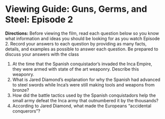 # Viewing Guide: Guns, Germs, and Steel: Episode 2

**Directions:** Before viewing the film, read each question below so you know
what information and ideas you should be looking for as you watch Episode 2.
Record your answers to each question by providing as many facts, details, and
examples as possible to answer each question. Be prepared to discuss your
answers with the class

1. At the time that the Spanish conquistador’s invaded the Inca Empire, they
   were armed with state of the art weaponry. Describe this weaponry.
2. What is Jared Diamond’s explanation for why the Spanish had advanced to
   steel swords while Inca’s were still making tools and weapons from bronze?
3. How did the battle tactics used by the Spanish conquistadors help the small
   army defeat the Inca army that outnumbered it by the thousands?
4. According to Jared Diamond, what made the Europeans “accidental conquerors”?
